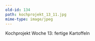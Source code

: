 ```yaml
---
old-id: 134
path: kochprojekt_13_11.jpg
mime-type: image/jpeg
---
```

Kochprojekt Woche 13:
fertige Kartoffeln
